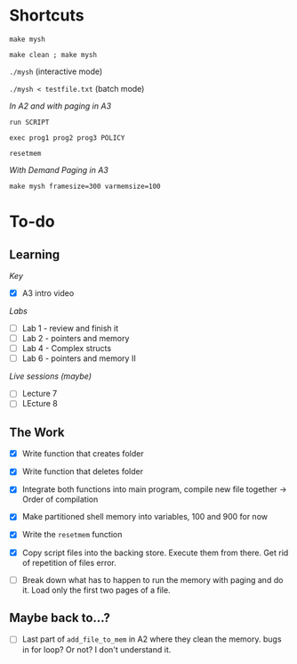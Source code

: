 # Shortcuts

`make mysh`

`make clean ; make mysh`

`./mysh` (interactive mode)

`./mysh < testfile.txt` (batch mode)

*In A2 and with paging in A3*

`run SCRIPT`

`exec prog1 prog2 prog3 POLICY`

`resetmem`

*With Demand Paging in A3*

`make mysh framesize=300 varmemsize=100`


# To-do

## Learning

*Key*
- [x] A3 intro video

*Labs*

- [ ] Lab 1 - review and finish it
- [ ] Lab 2 - pointers and memory
- [ ] Lab 4 - Complex structs
- [ ] Lab 6 - pointers and memory II

*Live sessions (maybe)*

- [ ] Lecture 7
- [ ] LEcture 8

## The Work

- [x] Write function that creates folder
- [x] Write function that deletes folder
- [x] Integrate both functions into main program, compile new file together -> Order of compilation
- [x] Make partitioned shell memory into variables, 100 and 900 for now
- [x] Write the `resetmem` function

- [x] Copy script files into the backing store. Execute them from there. Get rid of repetition of files error.
- [ ] Break down what has to happen to run the memory with paging and do it. Load only the first two pages of a file.

## Maybe back to...? 
- [ ] Last part of `add_file_to_mem` in A2 where they clean the memory. bugs in for loop? Or not? I don't understand it.

